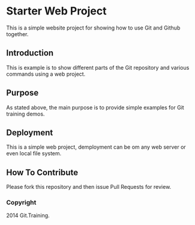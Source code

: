 # Starter Web Project

This is a simple website project for
showing how to use Git and Github together.

## Introduction

This is example is to show different parts
of the Git repository and various commands
using a web project.

## Purpose

As stated above, the main purpose is to
provide simple examples for Git training 
demos.

## Deployment

This is a simple web project, demployment
can be om any web server or even local
file system.

## How To Contribute

Please fork this repository and then issue Pull Requests for
review.

### Copyright

2014 Git.Training.